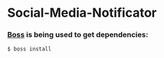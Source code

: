 # Social-Media-Notificator



### [Boss](https://github.com/HashLoad/boss) is being used to get dependencies:
``` sh
$ boss install
```
